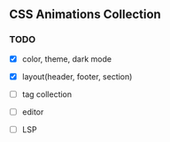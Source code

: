 ## CSS Animations Collection

### TODO
- [x] color, theme, dark mode
- [x] layout(header, footer, section)
- [ ] tag collection
- [ ] editor
- [ ] LSP


